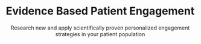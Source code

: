 ---
title: Evidence Based Patient Engagement
bgcolor: "#2e376b"
image: 
subtitle: Research new and apply scientifically proven personalized engagement strategies in your patient population
summary: Way to Health is a web-based platform that enables and automates research into healthy behavior interventions. Interventions found to be successful can be applied to various populations and rolled out at scale quickly.

keyfeatures:
  blurbs:
    - icon: comments
      iconcolor: white
      header: Patient Communication
      text: >
        Communication with patients and / or study participants is key to engaging them in their health. You can choose from a variety of communication techniques or combine them in interesting ways tailored to a patient's behavior. Options include two-way texting, surveys, web and mobile apps and more. 
    - icon: heartbeat
      iconcolor: white
      header: Device Integration
      text: >
        Healthcare data is overwhelming and complex. We provide direct integrations into a range of devices including Electronic Health Records (EHRs) so your team can focus on innovation, efficiency, and outcomes. We capture remotely collected health data simply and seamlessly into our system, enabling scalable, integrated and personalized initiatives.
    - icon: code-fork
      iconcolor: white
      header: Clinical Trials
      text: >
        There are plenty of clinical trials management software (CTMS) solutions out there. However, they are either built for pharmaceutical / drug discovery (Velos, Oncore etc.) or are very general purpose (e.g. Redcap). Way To Health is a tool purpose built to design and deploy behavioral change and interventional (bedside to home) research.
    - icon: money
      iconcolor: white    
      header: Behavioral Economics
      text: >
        We believe technology assisted motivation and human behavior change is the key to advancing health outcomes. Behavioral economics is one of the most promising methods to change behavior. Various social and financial incentives are pre-built and available in the platform.
    - icon: trophy
      iconcolor: white
      header: Gamification
      text: >
        Given recent trends, it is safe to assume that games and social media are significant drivers of human behavior. The platform allows patients to earn points, level up, use lifelines and more. Now combine this with peers or support partners and the results can be eye-opening. 
    - icon: random
      iconcolor: white
      header: Rules Engine
      text: >
        In the research context, interventions are invariably unique. In the clinical context, interventions need to be targeted and personalized to be effective. The Way To Health platform provides a flexible rules engine with easy configuration driven by data captured from patients via communications or devices.

stats:
  highlights:
    - title: Supported Projects
      metric: 85
    - title: Patients Engaged
      metric: 15000
    - title: Peer Reviewed Publications
      metric: 38
customers:
  title: TRUSTED BY LEADING RESEARCH AND CLINICAL ORGANIZATIONS
  logos:
    - logo: /img/logos/penn.png
      organizationName: The University Of Pennsylvania
      caseStudyLink:
    - logo: /img/logos/washu.jpeg
      organizationName: Washington University in St. Louis
      caseStudyLink:
    - logo: /img/logos/duke1.png
      organizationName: Duke University 
      caseStudyLink:
    - logo: /img/logos/harvard.jpeg
      organizationName: Harvard University
      caseStudyLink:
    - logo: /img/logos/jhu.png
      organizationName: Johns Hopkins
      caseStudyLink:
    - logo: /img/logos/mayo.png
      organizationName: Mayo Clinic
      caseStudyLink:
whydosomething:
  intro: Patient engagement has been called the [blockbuster drug of the 21st century](http://healthstandards.com/blog/2012/08/28/drug-of-the-century/). But it continues to elude a solution and in the meantime, the problem continues to grow. 
  problems:
    - problem: Eighty-six percent of the nation’s $2.7 trillion annual health care expenditures are for people with chronic and mental health conditions.
      graphic:
      source:
    - problem: Medication adherence continues to be challenge even post fill. 
      graphic:
      source: Test [Truven Health Analytics-NPR Health Poll](https://truvenhealth.com/media-room/press-releases/detail/prid/209/truven-health-analytics-npr-health-poll-finds-cost-is-top-cause-of-unfilled-prescriptions)
    - problem: Patient engagement is the key to prevention
      graphic:
      source: 
whyus:
  intro: 
  solutions:
    - solution:
      description:
    - solution:
      description:
    - solution:
      description:
---